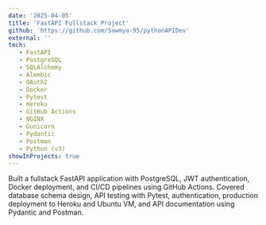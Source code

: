 ```yaml
---
date: '2025-04-05'
title: 'FastAPI Fullstack Project'
github: 'https://github.com/Sowmya-95/pythonAPIDev'
external: ''
tech:
   - FastAPI
   - PostgreSQL
   - SQLAlchemy
   - Alembic
   - OAuth2
   - Docker
   - Pytest
   - Heroku
   - GitHub Actions
   - NGINX
   - Gunicorn
   - Pydantic
   - Postman
   - Python (v3)
showInProjects: true
---
```


Built a fullstack FastAPI application with PostgreSQL, JWT authentication, Docker deployment, and CI/CD pipelines using GitHub Actions. Covered database schema design, API testing with Pytest, authentication, production deployment to Heroku and Ubuntu VM, and API documentation using Pydantic and Postman.